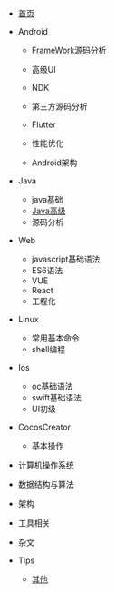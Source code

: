 * [首页](hot.md)
* Android
  
  - [FrameWork源码分析](guide/androidGuide.md)
  
  - 高级UI
  
  - NDK
  
  - 第三方源码分析
  
  - Flutter
  
  - 性能优化
  
  - Android架构
* Java
  - java基础
  - [Java高级](guide/javaGuide.md)
  - 源码分析
* Web
  - javascript基础语法
  - ES6语法
  - VUE
  - React
  - 工程化
* Linux
  - 常用基本命令
  - shell编程
* Ios
  - oc基础语法
  - swift基础语法
  - UI初级
* CocosCreator
  
  - 基本操作
* 计算机操作系统
* 数据结构与算法
* 架构
* 工具相关
* 杂文
* Tips
  - [其他](guide/tipsGuide.md)
